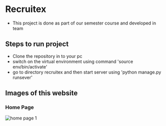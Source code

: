 # Recruitex
- This project is done as part of our semester course and developed in team
## Steps to run project
- Clone the repository in to your pc 
- switch on the virtual environment using command 'source env/bin/activate'
- go to directory recruitex and then start server using 'python manage.py runsever'

## Images of this website
### Home Page
![home page 1](Recruitex/website_images/home_page_1.png)
